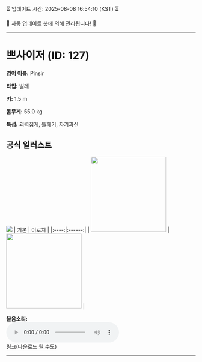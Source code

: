 
⏳ 업데이트 시간: 2025-08-08 16:54:10 (KST) ⏳

🤖 자동 업데이트 봇에 의해 관리됩니다! 🤖

---

# 쁘사이저 (ID: 127)
**영어 이름:** Pinsir

**타입:** 벌레

**키:** 1.5 m

**몸무게:** 55.0 kg

**특성:** 괴력집게, 틀깨기, 자기과신

## 공식 일러스트
![](https://raw.githubusercontent.com/PokeAPI/sprites/master/sprites/pokemon/other/official-artwork/127.png)
| 기본 | 이로치 |
|:----:|:------:|
| <img src="http://play.pokemonshowdown.com/sprites/ani/pinsir.gif" width="200"> | <img src="http://play.pokemonshowdown.com/sprites/ani-shiny/pinsir.gif" width="200"> |

**울음소리:**<br><audio controls src="https://raw.githubusercontent.com/PokeAPI/cries/main/cries/pokemon/latest/127.ogg"></audio><br> [링크(다운로드 될 수도)](https://raw.githubusercontent.com/PokeAPI/cries/main/cries/pokemon/latest/127.ogg)


---
